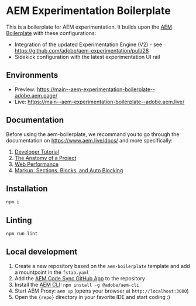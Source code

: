 # AEM Experimentation Boilerplate

This is a boilerplate for AEM experimentation. It builds upon the [AEM Boilerplate](https://github.com/adobe/aem-boilerplate) with these configurations:

- Integration of the updated Experimentation Engine (V2) - see https://github.com/adobe/aem-experimentation/pull/28
- Sidekick configuration with the latest experimentation UI rail

## Environments

- Preview: https://main--aem-experimentation-boilerplate--adobe.aem.page/
- Live: https://main--aem-experimentation-boilerplate--adobe.aem.live/

## Documentation

Before using the aem-boilerplate, we recommand you to go through the documentation on https://www.aem.live/docs/ and more specifically:

1. [Developer Tutorial](https://www.aem.live/developer/tutorial)
2. [The Anatomy of a Project](https://www.aem.live/developer/anatomy-of-a-project)
3. [Web Performance](https://www.aem.live/developer/keeping-it-100)
4. [Markup, Sections, Blocks, and Auto Blocking](https://www.aem.live/developer/markup-sections-blocks)

## Installation

```sh
npm i
```

## Linting

```sh
npm run lint
```

## Local development

1. Create a new repository based on the `aem-boilerplate` template and add a mountpoint in the `fstab.yaml`
1. Add the [AEM Code Sync GitHub App](https://github.com/apps/aem-code-sync) to the repository
1. Install the [AEM CLI](https://github.com/adobe/helix-cli): `npm install -g @adobe/aem-cli`
1. Start AEM Proxy: `aem up` (opens your browser at `http://localhost:3000`)
1. Open the `{repo}` directory in your favorite IDE and start coding :)

